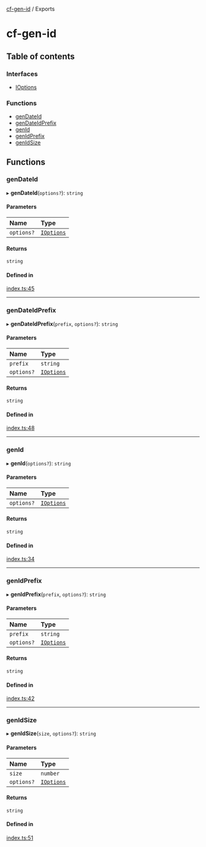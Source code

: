 [cf-gen-id](README.md) / Exports

# cf-gen-id

## Table of contents

### Interfaces

- [IOptions](interfaces/IOptions.md)

### Functions

- [genDateId](modules.md#gendateid)
- [genDateIdPrefix](modules.md#gendateidprefix)
- [genId](modules.md#genid)
- [genIdPrefix](modules.md#genidprefix)
- [genIdSize](modules.md#genidsize)

## Functions

### genDateId

▸ **genDateId**(`options?`): `string`

#### Parameters

| Name | Type |
| :------ | :------ |
| `options?` | [`IOptions`](interfaces/IOptions.md) |

#### Returns

`string`

#### Defined in

[index.ts:45](https://github.com/zerolethanh/cf-gen-id/blob/1991d08/index.ts#L45)

___

### genDateIdPrefix

▸ **genDateIdPrefix**(`prefix`, `options?`): `string`

#### Parameters

| Name | Type |
| :------ | :------ |
| `prefix` | `string` |
| `options?` | [`IOptions`](interfaces/IOptions.md) |

#### Returns

`string`

#### Defined in

[index.ts:48](https://github.com/zerolethanh/cf-gen-id/blob/1991d08/index.ts#L48)

___

### genId

▸ **genId**(`options?`): `string`

#### Parameters

| Name | Type |
| :------ | :------ |
| `options?` | [`IOptions`](interfaces/IOptions.md) |

#### Returns

`string`

#### Defined in

[index.ts:34](https://github.com/zerolethanh/cf-gen-id/blob/1991d08/index.ts#L34)

___

### genIdPrefix

▸ **genIdPrefix**(`prefix`, `options?`): `string`

#### Parameters

| Name | Type |
| :------ | :------ |
| `prefix` | `string` |
| `options?` | [`IOptions`](interfaces/IOptions.md) |

#### Returns

`string`

#### Defined in

[index.ts:42](https://github.com/zerolethanh/cf-gen-id/blob/1991d08/index.ts#L42)

___

### genIdSize

▸ **genIdSize**(`size`, `options?`): `string`

#### Parameters

| Name | Type |
| :------ | :------ |
| `size` | `number` |
| `options?` | [`IOptions`](interfaces/IOptions.md) |

#### Returns

`string`

#### Defined in

[index.ts:51](https://github.com/zerolethanh/cf-gen-id/blob/1991d08/index.ts#L51)

